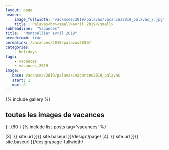```yaml
---
layout: page
header:
    image_fullwidth: "vacances/2019/palavas/vacances2019_palavas_7.jpg"
    title : Palavas<br><small>Avril 2019</small>
subheadline:  "Vacances"
title:  "Montpellier avril 2019"
breadcrumb: true
permalink: /vacances/2019/palavas2019/
categories:
    - holidays
tags:
    - vacances
    - vacances_2019
image:
   base: vacances/2019/palavas/vacances2019_palavas
   start: 1
   max: 8
---
```


{% include gallery %}




## toutes les images de vacances
{: .t60 }
{% include list-posts tag='vacances' %}



 [1]: http://foundation.zurb.com/docs/components/clearing.html
 [2]: http://foundation.zurb.com/docs/components/block_grid.html
 [3]: {{ site.url }}{{ site.baseurl }}/design/page/
 [4]: {{ site.url }}{{ site.baseurl }}/design/page-fullwidth/
